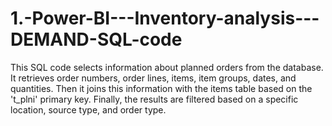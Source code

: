# 1.-Power-BI---Inventory-analysis---DEMAND-SQL-code


This SQL code selects information about planned orders from the database. 
It retrieves order numbers, order lines, items, item groups, dates, and quantities. 
Then it joins this information with the items table based on the 't_plni' primary key. 
Finally, the results are filtered based on a specific location, source type, and order type.
